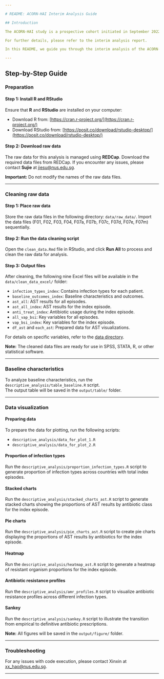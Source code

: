 ```yaml
---

# README: ACORN-HAI Interim Analysis Guide

## Introduction

The ACORN-HAI study is a prospective cohort initiated in September 2022 and scheduled to conclude in December 2024, with data for this interim analysis updated as of April 26, 2024. The study aims to establish a large-scale, multi-center patient-centered surveillance network focused on antimicrobial resistance in severe healthcare-associated infections. Additionally, it serves as a foundation for future interventional clinical trials targeting multidrug-resistant infections. This includes building the capacity of microbiology laboratories and developing robust data collection and sharing platforms.

For further details, please refer to the interim analysis report.

In this README, we guide you through the interim analysis of the ACORN-HAI cohort using R. The guide covers baseline characteristics, microbiology data, and antibiotic usage, alongside explanations, code examples, and the implications of each component.

---
```


## Step-by-Step Guide

### Preparation

#### Step 1: Install R and RStudio
Ensure that **R** and **RStudio** are installed on your computer:

- Download R from: [https://cran.r-project.org/](https://cran.r-project.org/)
- Download RStudio from: [https://posit.co/download/rstudio-desktop/](https://posit.co/download/rstudio-desktop/)

#### Step 2: Download raw data
The raw data for this analysis is managed using **REDCap**. Download the required data files from REDCap. If you encounter any issues, please contact **Sujie** at jiesu@nus.edu.sg.

**Important:** Do not modify the names of the raw data files.

---

### Cleaning raw data

#### Step 1: Place raw data
Store the raw data files in the following directory: `data/raw_data/`. Import the data files (F01, F02, F03, F04, F07a, F07b, F07c, F07d, F07e, F07m) sequentially.

#### Step 2: Run the data cleaning script
Open the `clean_data.Rmd` file in RStudio, and click **Run All** to process and clean the raw data for analysis.

#### Step 3: Output files
After cleaning, the following nine Excel files will be available in the `data/clean_data_excel/` folder:

- `infection_types_index`: Contains infection types for each patient.
- `baseline_outcomes_index`: Baseline characteristics and outcomes.
- `ast_all`: AST results for all episodes.
- `ast_all_index`: AST results for the index episode.
- `anti_treat_index`: Antibiotic usage during the index episode.
- `all_vap_bsi`: Key variables for all episodes.
- `vap_bsi_index`: Key variables for the index episode.
- `df_ast` and `each_ast`: Prepared data for AST visualizations.

For details on specific variables, refer to the [data directory](https://docs.google.com/spreadsheets/d/1jz6uLEr5W_TLF88tHTcc-DNK-3iql8Ji5GziOl9Hflg/edit?gid=510416900#gid=510416900).

**Note:** The cleaned data files are ready for use in SPSS, STATA, R, or other statistical software.

---

### Baseline characteristics 
To analyze baseline characteristics, run the `descriptive_analysis/table_baseline.R` script.  
The output table will be saved in the `output/table/` folder.

---

### Data visualization

#### Preparing data
To prepare the data for plotting, run the following scripts:
- `descriptive_analysis/data_for_plot_1.R`
- `descriptive_analysis/data_for_plot_2.R`

#### Proportion of infection types
Run the `descriptive_analysis/proportion_infection_types.R` script to generate proportion of infection types across countries with total index episodes.

#### Stacked charts
Run the `descriptive_analysis/stacked_charts_ast.R` script to generate stacked charts showing the proportions of AST results by antibiotic class for the index episode.

#### Pie charts 
Run the `descriptive_analysis/pie_charts_ast.R` script to create pie charts displaying the proportions of AST results by antibiotics for the index episode.

#### Heatmap
Run the `descriptive_analysis/heatmap_ast.R` script to generate a heatmap of resistant organism proportions for the index episode.

#### Antibiotic resistance profiles
Run the `descriptive_analysis/amr_profiles.R` script to visualize antibiotic resistance profiles across different infection types.

#### Sankey 
Run the `descriptive_analysis/sankey.R` script to illustrate the transition from empirical to definitive antibiotic prescriptions.

**Note:** All figures will be saved in the `output/figure/` folder.

---

### Troubleshooting
For any issues with code execution, please contact Xinxin at xx_hao@nus.edu.sg.

--- 
